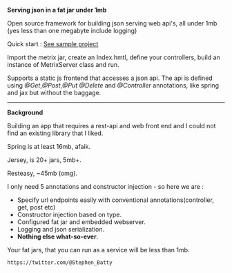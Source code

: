 **Serving json in a fat jar under 1mb**

Open source framework for building json serving web api's, all under 1mb (yes less than one megabyte include logging)    

Quick start : [See sample project](https://github.com/NimChimpsky/metrix-sample)

Import the metrix jar, create an Index.hmtl, define your controllers, build an instance of MetrixServer class and run. 

Supports a static js frontend that accesses a json api.  The api is defined using _@Get_,_@Post_,_@Put_ _@Delete_ and _@Controller_ annotations, like spring and jax but without the baggage.

***

**Background**

Building an app that requires a rest-api and web front end and I could not find an existing library that I liked.
 
Spring is at least 16mb, afaik.

Jersey, is 20+ jars, 5mb+. 
 
Resteasy, ~45mb (omg).
 
I only need 5 annotations and constructor injection - so here we are : 

- Specify url endpoints easily with conventional annotations(controller, get, post etc)
- Constructor injection based on type. 
- Configured fat jar and embedded webserver.
- Logging and json serialization. 
- **Nothing else what-so-ever**.

Your fat jars, that you can run as a service will be less than 1mb.

`https://twitter.com/@Stephen_Batty`


 
 
 
